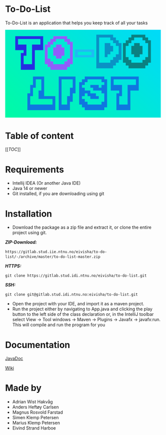  # To-Do-List
 
 To-Do-List is an application that helps you keep track of all your tasks
 
 ![](build/Logo_25.png)

# Table of content
[[_TOC_]]

# Requirements

- Intellij IDEA (Or another Java IDE)
- Java 14 or newer
- Git installed, if you are downloading using git

# Installation

- Download the package as a zip file and extract it, or clone the entire project using git.

***ZIP-Download:***
```
https://gitlab.stud.iie.ntnu.no/eivisha/to-do-list/-/archive/master/to-do-list-master.zip
```

***HTTPS:***
```
git clone https://gitlab.stud.idi.ntnu.no/eivisha/to-do-list.git
```

***SSH:***
```
git clone git@gitlab.stud.idi.ntnu.no:eivisha/to-do-list.git
```

- Open the project with your IDE, and import it as a maven project.
- Run the project either by navigating to App.java and clicking the play button to the left side of the class declaration or,
in the IntelliJ toolbar select View -> Tool windows -> Maven -> Plugins -> Javafx -> javafx:run. This will compile and run the program for you

# Documentation
[JavaDoc](http://eivisha.pages.stud.idi.ntnu.no/to-do-list/ntnu.team1/module-summary.html)


[Wiki](https://gitlab.stud.iie.ntnu.no/eivisha/to-do-list/-/wikis/home)

# Made by
- Adrian Wist Hakvåg
- Anders Heftøy Carlsen
- Magnus Rosvold Farstad
- Simen Klemp Petersen
- Marius Klemp Petersen
- Eivind Strand Harboe
